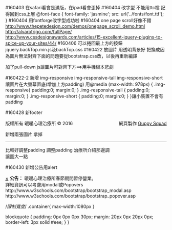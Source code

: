 
#160403
在safari看會是滿版，在ipad看會歪掉
#160404
改字型 不能用ttc檔 記得回到css上層
@font-face {
  font-family: 'jasmine';
  src: url('../fonts/font.ttf');
}
#160404
用fontforge改字型成功啦
#160404
one page scroll好像不錯
http://www.thepetedesign.com/demos/onepage_scroll_demo.html
http://alvarotrigo.com/fullPage/
http://www.cssdesignawards.com/articles/15-excellent-jquery-plugins-to-spice-up-your-sites/44/
#160406
可以捲回最上方的按鈕jquery.backTop.min.js及backTop.css
#160422
放圖片 用透明背景好
把<link href="css/bootstrap.min.css" rel="stylesheet">換成<link href="css/bootstrap.css" rel="stylesheet">因為圖片無法對齊下面的問題要從bootstrap.css改，以後再重新編譯

加了pull-down js讓圖片可對齊下方==>用手機根本悲劇
<script type="text/javascript">
//for each element that is classed as 'pull-down', set its margin-top to the difference between its own height and the height of its parent
$('.pull-down').each(function() {
  var $this=$(this);
  $this.css('margin-top', $this.parent().height()-$this.height())
});</script>
</body>

#160422-2
新增
img-responsive
img-responsive-tall
img-responsive-short
讓圖片在大螢幕置底(增加上方padding)
用@media (max-width: 978px) {
    .img-responsive{
      padding:0;
      margin:0;
    }
    .img-responsive-tall {
      padding:0;
      margin:0;
    }
    .img-responsive-short {
      padding:0;
      margin:0;
    }
}讓小裝置不會有padding

#160428
新footer
<p class="copyright">版權所有 暖暖心理治療所 © 2016<span style="float:right;">網頁製作 <a href="http://www.wordpress.org/">Guppy Squad</a></span></p>
新增兩張圖片
拿掉<hr class="section-heading-spacer">比較好調整padding
調整padding
治療所介紹那邊調
<div class="col-lg-6 col-sm-6">
<div class="col-lg-5 col-lg-offset-1 col-sm-6">讓圖大一點

#160430
新增公告用alert
<div class="col-lg-12 col-sm-6">
<div class="alert alert-warning fade in">
  <a href="#" class="close" data-dismiss="alert" aria-label="close">&times;</a>
  <strong>公告：</strong> 暖暖心理治療所春節期間暫停營業。
</div>
</div>
詳細資訊可以考慮用modal或Popovers
http://www.w3schools.com/bootstrap/bootstrap_modal.asp
http://www.w3schools.com/bootstrap/bootstrap_popover.asp

/*限制寬度*/
.container{
  max-width:1080px
}

blockquote {
  padding: 0px 0px 0px 30px;
  margin: 20px 0px 20px 0px;
  border-left: 3px solid #eee; }
}

